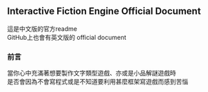 ## Interactive Fiction Engine Official Document

這是中文版的官方readme <br>
GitHub上也會有英文版的 official document

### 前言

當你心中充滿著想要製作文字類型遊戲、亦或是小品解謎遊戲時 <br>
是否會因為不會寫程式或是不知道要利用甚麼框架寫遊戲而感到苦惱 <br>
